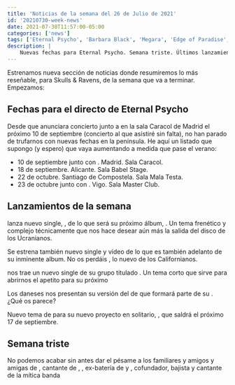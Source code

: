 ```yaml
---
title: 'Noticias de la semana del 26 de Julio de 2021'
id: '20210730-week-news'
date: 2021-07-30T11:57:00-05:00
categories: ['news']
tags: ['Eternal Psycho', 'Barbara Black', 'Megara', 'Edge of Paradise', 'Jinjer', 'Seven Spires', 'Volbeat', 'Charlotte Wessels', 'Mike Howe', 'Metal Church', 'Joey Jordison', 'Slipknot', 'Dusty Hill', 'ZZ Top']
description: |
    Nuevas fechas para Eternal Psycho. Semana triste. Últimos lanzamientos de Jinjer, Edge of Paradise, Seven Spires, Volbeat, Charlotte Wessels...
---
```


Estrenamos nueva sección de noticias donde resumiremos lo más reseñable, para Skulls & Ravens, de la semana que va a terminar. Empezamos:

<h2>Fechas para el directo de Eternal Psycho </h2>

<post-image
    source="20210730-week-news/EternalPsycho"
    title="Eternal Psycho en concierto. Foto de su página web"
    footer="Eternal Psycho en concierto. Foto de su página web"
    footerLink="https://eternalpsycho.com/multimedia/"
/>

Desde que <important text = "Eternal Psycho" /> anunciara concierto junto a <important text = "Barbara Black" /> en la sala Caracol de Madrid el próximo 10 de septiembre (concierto al que asistiré sin falta), no han parado de trufarnos con nuevas fechas en la península. He aquí un listado que supongo (y espero) que vaya aumentando a medida que pase el verano:
 - 10 de septiembre junto con <important text = "Barbara Black" />. Madrid. Sala Caracol.
 - 18 de septiembre. Alicante. Sala Babel Stage.
 - 22 de octubre. Santiago de Compostela. Sala Mala Testa.
 - 23 de octubre junto con <important text = "Megara" />. Vigo. Sala Master Club.

<h2>Lanzamientos de la semana</h2>

<important text = "Jinjer" /> lanza nuevo single, <important text = "Mediator" />, de lo que será su próximo álbum, <important text = "Wallflowers" />. Un tema frenético y complejo técnicamente que nos hace desear aún más la salida del disco de los Ucranianos.

<youtube-video src="https://www.youtube.com/embed/tMfqGleETyw" title="Jinjer - Mediator"/>

Se estrena también nuevo single y vídeo de <important text = "Edge of Paradise" /> lo que es también adelanto de su inminente album. No os perdáis <important text = "The Unknown" />, lo nuevo de los Californianos. 

<youtube-video src="https://www.youtube.com/embed/Klp366ZQJCY" title="Edge of Paradise - The Unknown"/>

<important text = "Adrienne Cowan" /> nos trae un nuevo single de su grupo <important text = "Seven Spires" /> titulado <important text = "Lightbringer" />. Un tema corto que sirve para abrirnos el apetito para su próximo <important text = "Gods of Debauchery" />

<youtube-video src="https://www.youtube.com/embed/B_42HNyRUck" title="Seven Spires - Lightbringer"/>

Los daneses <important text = "Volbeat" /> nos presentan su versión del <important text = "Don't Tread on Me" /> de <important text = "Metallica" /> que formará parte de su <important text = "The Metallica Blacklist" />. ¿Qué os parece?

<youtube-video src="https://www.youtube.com/embed/NJMZ6OB3ofM" title="Volbeat - Don't Tread on Me"/>

Nuevo tema de <important text = "Charlotte Wessels" /> para su nuevo proyecto en solitario, <important text = "Six Feet Under" />, que saldrá el próximo 17 de septiembre.

<youtube-video src="https://www.youtube.com/embed/Y8oEn_iORWQ" title="Charlotte Wessels - Soft Revolution"/>

<h2>Semana triste</h2>

No podemos acabar sin antes dar el pésame a los familiares y amigos y amigas de <important text = "Mike Howe"/>, cantante de <important text = "Metal Church" />, <important text = "Joey Jordison" />, ex-batería de <important text = "Slipknot" /> y <important text = "Dusty Hill" />, cofundador, bajista y cantante de la mítica banda <important text = "ZZ Top" />

<apostrophe text="Foto de cabecera pertenece a Eternal Psycho y se encuentra en su web" link="https://eternalpsycho.com/multimedia/" />